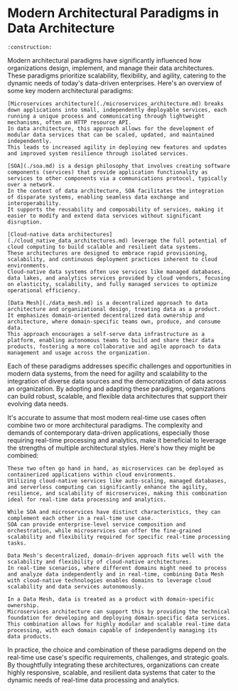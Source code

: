 # Modern Architectural Paradigms in Data Architecture

```admonish warning title="Page under construction"
:construction:
```

Modern architectural paradigms have significantly influenced how organizations design, implement, and manage their data architectures.
These paradigms prioritize scalability, flexibility, and agility, catering to the dynamic needs of today's data-driven enterprises.
Here's an overview of some key modern architectural paradigms:

```admonish tldr title="Microservices Architecture"
[Microservices architecture](./microservices_architecture.md) breaks down applications into small, independently deployable services, each running a unique process and communicating through lightweight mechanisms, often an HTTP resource API.
In data architecture, this approach allows for the development of modular data services that can be scaled, updated, and maintained independently.
This leads to increased agility in deploying new features and updates and improved system resilience through isolated services.
```

```admonish tldr title="Service-Oriented Architecture (SOA)"
[SOA](./soa.md) is a design philosophy that involves creating software components (services) that provide application functionality as services to other components via a communications protocol, typically over a network.
In the context of data architecture, SOA facilitates the integration of disparate systems, enabling seamless data exchange and interoperability.
It supports the reusability and composability of services, making it easier to modify and extend data services without significant disruption.
```

```admonish tldr title="Cloud-Native Data Architectures"
[Cloud-native data architectures](./cloud_native_data_architectures.md) leverage the full potential of cloud computing to build scalable and resilient data systems.
These architectures are designed to embrace rapid provisioning, scalability, and continuous deployment practices inherent to cloud environments.
Cloud-native data systems often use services like managed databases, data lakes, and analytics services provided by cloud vendors, focusing on elasticity, scalability, and fully managed services to optimize operational efficiency.
```

```admonish tldr title="Data Mesh"
[Data Mesh](./data_mesh.md) is a decentralized approach to data architecture and organizational design, treating data as a product.
It emphasizes domain-oriented decentralized data ownership and architecture, where domain-specific teams own, produce, and consume data.
This approach encourages a self-serve data infrastructure as a platform, enabling autonomous teams to build and share their data products, fostering a more collaborative and agile approach to data management and usage across the organization.
```

Each of these paradigms addresses specific challenges and opportunities in modern data systems, from the need for agility and scalability to the integration of diverse data sources and the democratization of data across an organization.
By adopting and adapting these paradigms, organizations can build robust, scalable, and flexible data architectures that support their evolving data needs.

It's accurate to assume that most modern real-time use cases often combine two or more architectural paradigms.
The complexity and demands of contemporary data-driven applications, especially those requiring real-time processing and analytics, make it beneficial to leverage the strengths of multiple architectural styles. Here's how they might be combined:

```admonish example title="Microservices Architecture and Cloud-Native Data Architectures"
These two often go hand in hand, as microservices can be deployed as containerized applications within cloud environments.
Utilizing cloud-native services like auto-scaling, managed databases, and serverless computing can significantly enhance the agility, resilience, and scalability of microservices, making this combination ideal for real-time data processing and analytics.
```

```admonish example title="Service-Oriented Architecture (SOA) and Microservices Architecture"
While SOA and microservices have distinct characteristics, they can complement each other in a real-time use case.
SOA can provide enterprise-level service composition and orchestration, while microservices can offer the fine-grained scalability and flexibility required for specific real-time processing tasks.
```

```admonish example title="Data Mesh and Cloud-Native Data Architectures"
Data Mesh's decentralized, domain-driven approach fits well with the scalability and flexibility of cloud-native architectures.
In real-time scenarios, where different domains might need to process and analyze data independently and in real-time, combining Data Mesh with cloud-native technologies enables domains to leverage cloud scalability and data services autonomously.
```

```admonish example title="Data Mesh and Microservices Architecture"
In a Data Mesh, data is treated as a product with domain-specific ownership.
Microservices architecture can support this by providing the technical foundation for developing and deploying domain-specific data services.
This combination allows for highly modular and scalable real-time data processing, with each domain capable of independently managing its data products.
```

In practice, the choice and combination of these paradigms depend on the real-time use case's specific requirements, challenges, and strategic goals.
By thoughtfully integrating these architectures, organizations can create highly responsive, scalable, and resilient data systems that cater to the dynamic needs of real-time data processing and analytics.
